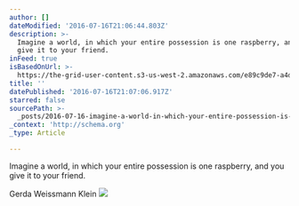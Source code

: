 ```yaml
---
author: []
dateModified: '2016-07-16T21:06:44.803Z'
description: >-
  Imagine a world, in which your entire possession is one raspberry, and you
  give it to your friend.
inFeed: true
isBasedOnUrl: >-
  https://the-grid-user-content.s3-us-west-2.amazonaws.com/e89c9de7-a4d5-4e27-953d-0c49d06db7ae.jpg
title: ''
datePublished: '2016-07-16T21:07:06.917Z'
starred: false
sourcePath: >-
  _posts/2016-07-16-imagine-a-world-in-which-your-entire-possession-is-one-rasp.md
_context: 'http://schema.org'
_type: Article

---
```

Imagine a world, in which your entire possession is one raspberry, and you give it to your friend.

Gerda Weissmann Klein
![](https://the-grid-user-content.s3-us-west-2.amazonaws.com/e89c9de7-a4d5-4e27-953d-0c49d06db7ae.jpg)